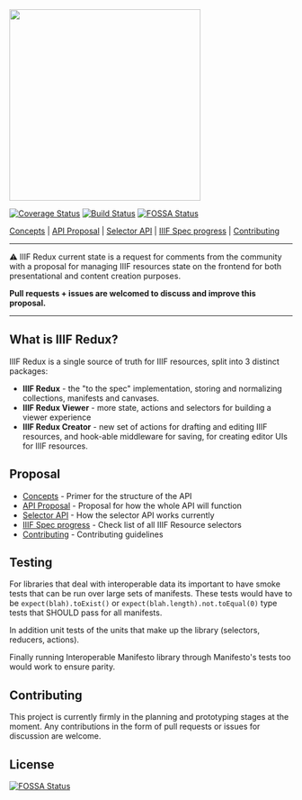 <img src="https://raw.githubusercontent.com/stephenwf/iiif-redux/master/iiif-redux.png" width="340" />

[![Coverage Status](https://coveralls.io/repos/github/stephenwf/iiif-redux/badge.svg)](https://coveralls.io/github/stephenwf/iiif-redux)
[![Build Status](https://travis-ci.org/stephenwf/iiif-redux.svg?branch=master)](https://travis-ci.org/stephenwf/iiif-redux)
[![FOSSA Status](https://app.fossa.io/api/projects/git%2Bgithub.com%2Fstephenwf%2Fiiif-redux.svg?type=shield)](https://app.fossa.io/projects/git%2Bgithub.com%2Fstephenwf%2Fiiif-redux?ref=badge_shield)

[Concepts](CONCEPTS.md) | [API Proposal](src/README.md) | [Selector API](src/api/README.md) | [IIIF Spec progress](PROGRESS.md) | [Contributing](CONTRIBUTING.md)
___

:warning: IIIF Redux current state is a request for comments from the community with a proposal for managing 
IIIF resources state on the frontend for both presentational and content creation purposes.

**Pull requests + issues are welcomed to discuss and improve this proposal.** 

___

## What is IIIF Redux?
IIIF Redux is a single source of truth for IIIF resources, split into 3 distinct packages:
- **IIIF Redux** - the "to the spec" implementation, storing and normalizing collections, manifests and canvases.
- **IIIF Redux Viewer** - more state, actions and selectors for building a viewer experience 
- **IIIF Redux Creator** - new set of actions for drafting and editing IIIF resources, and hook-able middleware for saving, for creating editor UIs for IIIF resources.

## Proposal
- [Concepts](CONCEPTS.md) - Primer for the structure of the API
- [API Proposal](src/README.md) - Proposal for how the whole API will function
- [Selector API](src/api/README.md) - How the selector API works currently
- [IIIF Spec progress](PROGRESS.md) - Check list of all IIIF Resource selectors
- [Contributing](CONTRIBUTING.md) - Contributing guidelines

## Testing
For libraries that deal with interoperable data its important to have smoke tests that can be run over 
large sets of manifests. These tests would have to be `expect(blah).toExist()` or `expect(blah.length).not.toEqual(0)` type
tests that SHOULD pass for all manifests. 

In addition unit tests of the units that make up the library (selectors, reducers, actions).

Finally running Interoperable Manifesto library through Manifesto's tests too would work to ensure parity.

## Contributing
This project is currently firmly in the planning and prototyping stages at the moment. Any contributions in the
form of pull requests or issues for discussion are welcome.


## License
[![FOSSA Status](https://app.fossa.io/api/projects/git%2Bgithub.com%2Fstephenwf%2Fiiif-redux.svg?type=large)](https://app.fossa.io/projects/git%2Bgithub.com%2Fstephenwf%2Fiiif-redux?ref=badge_large)

